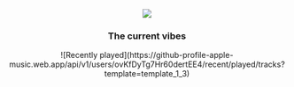 <div id="header" align="center">
<img src= "https://media.giphy.com/media/162vWh1iAb1TfBHWZr/giphy.gif"/>
<h3> The current vibes </h3>
![Recently played](https://github-profile-apple-music.web.app/api/v1/users/ovKfDyTg7Hr60dertEE4/recent/played/tracks?template=template_1_3)
</div>
